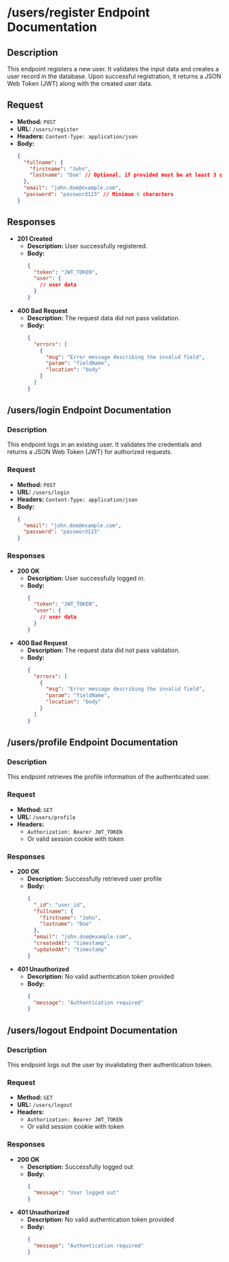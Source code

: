 # /users/register Endpoint Documentation

## Description

This endpoint registers a new user. It validates the input data and creates a user record in the database. Upon successful registration, it returns a JSON Web Token (JWT) along with the created user data.

## Request

- **Method:** `POST`
- **URL:** `/users/register`
- **Headers:** `Content-Type: application/json`
- **Body:**
  ```json
  {
    "fullname": {
      "firstname": "John",
      "lastname": "Doe" // Optional, if provided must be at least 3 characters
    },
    "email": "john.doe@example.com",
    "password": "password123" // Minimum 6 characters
  }
  ```

## Responses

- **201 Created**
  - **Description:** User successfully registered.
  - **Body:**
    ```json
    {
      "token": "JWT_TOKEN",
      "user": {
        // user data
      }
    }
    ```
- **400 Bad Request**
  - **Description:** The request data did not pass validation.
  - **Body:**
    ```json
    {
      "errors": [
        {
          "msg": "Error message describing the invalid field",
          "param": "fieldName",
          "location": "body"
        }
      ]
    }
    ```

## /users/login Endpoint Documentation

### Description

This endpoint logs in an existing user. It validates the credentials and returns a JSON Web Token (JWT) for authorized requests.

### Request

- **Method:** `POST`
- **URL:** `/users/login`
- **Headers:** `Content-Type: application/json`
- **Body:**
  ```json
  {
    "email": "john.doe@example.com",
    "password": "password123"
  }
  ```

### Responses

- **200 OK**
  - **Description:** User successfully logged in.
  - **Body:**
    ```json
    {
      "token": "JWT_TOKEN",
      "user": {
        // user data
      }
    }
    ```
- **400 Bad Request**
  - **Description:** The request data did not pass validation.
  - **Body:**
    ```json
    {
      "errors": [
        {
          "msg": "Error message describing the invalid field",
          "param": "fieldName",
          "location": "body"
        }
      ]
    }
    ```

## /users/profile Endpoint Documentation

### Description

This endpoint retrieves the profile information of the authenticated user.

### Request

- **Method:** `GET`
- **URL:** `/users/profile`
- **Headers:**
  - `Authorization: Bearer JWT_TOKEN`
  - Or valid session cookie with token

### Responses

- **200 OK**
  - **Description:** Successfully retrieved user profile
  - **Body:**
    ```json
    {
      "_id": "user_id",
      "fullname": {
        "firstname": "John",
        "lastname": "Doe"
      },
      "email": "john.doe@example.com",
      "createdAt": "timestamp",
      "updatedAt": "timestamp"
    }
    ```
- **401 Unauthorized**
  - **Description:** No valid authentication token provided
  - **Body:**
    ```json
    {
      "message": "Authentication required"
    }
    ```

## /users/logout Endpoint Documentation

### Description

This endpoint logs out the user by invalidating their authentication token.

### Request

- **Method:** `GET`
- **URL:** `/users/logout`
- **Headers:**
  - `Authorization: Bearer JWT_TOKEN`
  - Or valid session cookie with token

### Responses

- **200 OK**
  - **Description:** Successfully logged out
  - **Body:**
    ```json
    {
      "message": "User logged out"
    }
    ```
- **401 Unauthorized**
  - **Description:** No valid authentication token provided
  - **Body:**
    ```json
    {
      "message": "Authentication required"
    }
    ```
